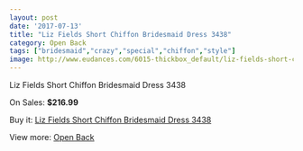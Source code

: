 ```yaml
---
layout: post
date: '2017-07-13'
title: "Liz Fields Short Chiffon Bridesmaid Dress 3438"
category: Open Back
tags: ["bridesmaid","crazy","special","chiffon","style"]
image: http://www.eudances.com/6015-thickbox_default/liz-fields-short-chiffon-bridesmaid-dress-3438.jpg
---
```

Liz Fields Short Chiffon Bridesmaid Dress 3438

On Sales: **$216.99**
<a href="https://www.eudances.com/en/open-back/2139-liz-fields-short-chiffon-bridesmaid-dress-3438.html"><amp-img layout="responsive" width="600" height="600" src="//www.eudances.com/6015-thickbox_default/liz-fields-short-chiffon-bridesmaid-dress-3438.jpg" alt="Liz Fields Short Chiffon Bridesmaid Dress 3438 0" /></a>
<a href="https://www.eudances.com/en/open-back/2139-liz-fields-short-chiffon-bridesmaid-dress-3438.html"><amp-img layout="responsive" width="600" height="600" src="//www.eudances.com/6016-thickbox_default/liz-fields-short-chiffon-bridesmaid-dress-3438.jpg" alt="Liz Fields Short Chiffon Bridesmaid Dress 3438 1" /></a>

Buy it: [Liz Fields Short Chiffon Bridesmaid Dress 3438](https://www.eudances.com/en/open-back/2139-liz-fields-short-chiffon-bridesmaid-dress-3438.html "Liz Fields Short Chiffon Bridesmaid Dress 3438")

View more: [Open Back](https://www.eudances.com/en/24-open-back "Open Back")